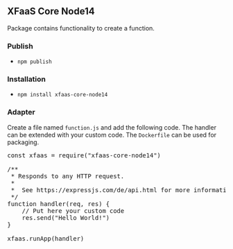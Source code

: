 
## XFaaS Core Node14

Package contains functionality to create a function.

### Publish

- <code>npm publish</code>

### Installation

- <code>npm install xfaas-core-node14</code>


### Adapter

Create a file named <code>function.js</code> and add the following code. 
The handler can be extended with your custom code. The <code>Dockerfile</code> can be used for packaging.

<pre>
const xfaas = require("xfaas-core-node14")

/**
 * Responds to any HTTP request.
 *
 *  See https://expressjs.com/de/api.html for more information
 */
function handler(req, res) {
    // Put here your custom code
    res.send("Hello World!")
}

xfaas.runApp(handler)
</pre>
